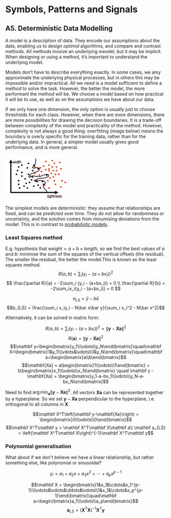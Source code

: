 
# Symbols, Patterns and Signals

## A5. Deterministic Data Modelling

A model is a description of data. They encode our assumptions about the data, enabling us to design *optimal* algorithms, and compare and contrast methods. All methods invoive an underlying meodel, but it may be implicit. When designing or using a method, it’s important to understand the underlying model.

Models don’t have to describe everything exactly. In some cases, we amy approximate the underlying physical processes, but in others this may be impossible and/or impractical. All we need is a model sufficient to define a method to solve the task. However, the better the model, the more performant the method will be. We choose a model based on how practical it will be to use, as well as on the assumptions we have about our data.

If we only have one dimension, the only option is usually just to choose thresholds for each class. However, when there are more dimensions, there are more possibilities for drawing the decision boundaries. It is a trade-off between complexity of the model and practicality of the method. However, complexity is not always a good thing: overfitting (image below) means the boundary is overly specific for the training data, rather than for the underlying data. In general, a simpler model usually gives good performance, and is more general.

![Overfitting example](A05-overfitting.png)

The simplest models are deterministic: they assume that relationships are fixed, and can be predicted over time. They do not allow for randomness or uncertainty, and the solution comes from minumising deviations from the model. This is in contrast to [probabilistic models](A06-probabilistic-modelling.md).

### Least Squares method

E.g. hypothesis that $weight = a + b \times length$, so we find the best values of $a$ and $b$: minimise the sum of the squares of the vertical offsets (the residual). The smaller the residual, the better the model.This is known as the least squares method.
$$ R(a,b) = \sum_i (y_i - (a+bx_i))^2 $$
$$ \frac{\partial R}{a} = -2\sum_i (y_i - (a+bx_i)) = 0 \\ \frac{\partial R}{b} = -2\sum_ix_i(y_i - (a+bx_i)) = 0 $$

$$ a_{LS} = \bar y - b\bar x$$
$$b_{LS} = \frac{\sum_i x_iy_i - N\bar x\bar y}{\sum_i x_i^2 - N\bar x^2}$$

Alternatively, it can be solved in matrix form:

$$R(a,b) = \sum_i (y_i - (a+bx_i))^2 = \left\|\mathbf y - \mathbf{Xa}\right\|^2$$
$$R(\mathbf a) = \left\|\mathbf y - \mathbf{Xa}\right\|^2$$
$$\mathbf y=\begin{bmatrix}y_1\\\vdots\\y_N\end{bmatrix}\quad\mathbf X=\begin{bmatrix}1&y_1\\\vdots&\vdots\\1&y_N\end{bmatrix}\quad\mathbf a=\begin{bmatrix}a\\b\end{bmatrix}$$
$$\mathbf{Xa} = a\begin{bmatrix}1\\\vdots\\1\end{bmatrix} + b\begin{bmatrix}x_1\\\vdots\\x_N\end{bmatrix}
\quad
\mathbf y - \mathbf{Xa} = \begin{bmatrix}y_1-a-bx_1\\\vdots\\y_N-a-bx_N\end{bmatrix}$$

Need to find $\arg\min_{\mathbf{a}}\left\|\mathbf y - \mathbf{Xa}\right\|^2$. All vectors $\mathbf{Xa}$ can be represented together by a hyperplane. So we set $\mathbf y - \mathbf{Xa}$ perpendicular to the hyperplane, i.e. orthogonal to all columns in $\mathbf{X}$.

$$\mathbf X^T\left(\mathbf y-\mathbf{Xa}\right) = \begin{bmatrix}0\\\vdots\\0\end{bmatrix}$$
$$\mathbf X^T\mathbf y = \mathbf X^T\mathbf X\mathbf a\\
\mathbf a_{LS} = \left(\mathbf X^T\mathbf X\right)^{-1}\mathbf X^T\mathbf y$$

### Polynomial generalisation

What about if we don't believe we have a linear relationship, but rather something else, like polynomial or sinusoidal?

$$y_i=a_1 + a_2x + a_3x^2 + \cdots + a_px^{p-1}$$

$$\mathbf X = \begin{bmatrix}1&x_1&\cdots&x_1^{p-1}\\\vdots&\vdots&\ddots&\vdots\\1&x_1&\cdots&x_p^{p-1}\end{bmatrix}\quad\mathbf a=\begin{bmatrix}a_1\\\vdots\\a_p\end{bmatrix}$$
$$\mathbf a_{LS} = \left(\mathbf X^T\mathbf X\right)^{-1}\mathbf X^T\mathbf y$$

